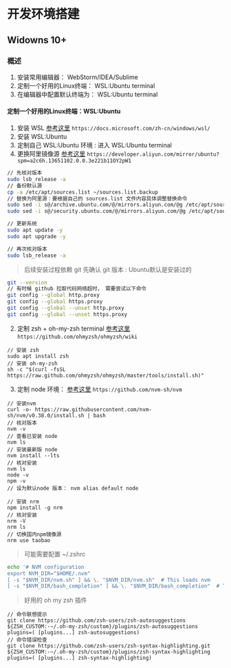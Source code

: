 # 开发环境搭建
## Widowns 10+

### 概述
1. 安装常用编辑器： WebStorm/IDEA/Sublime
2. 定制一个好用的Linux终端： WSL:Ubuntu terminal
3. 在编辑器中配置默认终端为： WSL:Ubuntu terminal



#### 定制一个好用的Linux终端：WSL:Ubuntu

1. 安装 WSL [参考这里](https://docs.microsoft.com/zh-cn/windows/wsl/) `https://docs.microsoft.com/zh-cn/windows/wsl/`
2. 安装 WSL:Ubuntu
3. 定制自己 WSL:Ubuntu 环境 : 进入 WSL:Ubuntu terminal
  1. 更换阿里镜像源 [参考这里](https://developer.aliyun.com/mirror/ubuntu?spm=a2c6h.13651102.0.0.3e221b11OY2pW1) `https://developer.aliyun.com/mirror/ubuntu?spm=a2c6h.13651102.0.0.3e221b11OY2pW1`
  ```bash
  // 先核对版本
  sudo lsb_release -a
  // 备份默认源
  cp -a /etc/apt/sources.list ~/sources.list.backup
  // 替换为阿里源：要根据自己的 sources.list 文件内容具体调整替换命令
  sudo sed -i s@/archive.ubuntu.com/@/mirrors.aliyun.com/@g /etc/apt/sources.list
  sudo sed -i s@/security.ubuntu.com/@/mirrors.aliyun.com/@g /etc/apt/sources.list
  
  // 更新系统
  sudo apt update -y
  sudo apt upgrade -y
  
  // 再次核对版本
  sudo lsb_release -a
  ```
  > 后续安装过程依赖 git 先确认 git 版本 : Ubuntu默认是安装过的
  ```bash
  git --version
  // 有时候 github 拉取代码网络超时， 需要尝试以下命令
  git config --global http.proxy
  git config --global https.proxy
  git config --global --unset http.proxy
  git config --global --unset https.proxy
  ```
  2. 定制 zsh + oh-my-zsh terminal [参考这里](https://github.com/ohmyzsh/ohmyzsh/wiki) `https://github.com/ohmyzsh/ohmyzsh/wiki`
  ```
  // 安装 zsh
  sudo apt install zsh
  // 安装 oh-my-zsh
  sh -c "$(curl -fsSL https://raw.github.com/ohmyzsh/ohmyzsh/master/tools/install.sh)"
  ```
  3. 定制 node 环境： [参考这里](https://github.com/nvm-sh/nvm) `https://github.com/nvm-sh/nvm`
  ```
  // 安装nvm
  curl -o- https://raw.githubusercontent.com/nvm-sh/nvm/v0.38.0/install.sh | bash
  // 核对版本
  nvm -v
  // 查看已安装 node
  nvm ls
  // 安装最新版 node
  nvm install --lts
  // 核对安装
  nvm ls
  node -v
  npm -v
  // 设为默认node 版本： nvm alias default node
  
  // 安装 nrm
  npm install -g nrm
  // 核对安装
  nrm -V
  nrm ls
  // 切换国内npm镜像源
  nrm use taobao
  ```
  
  > 可能需要配置 ~/.zshrc
  ```bash
  echo '# NVM configuration
  export NVM_DIR="$HOME/.nvm"
  [ -s "$NVM_DIR/nvm.sh" ] && \. "$NVM_DIR/nvm.sh"  # This loads nvm
  [ -s "$NVM_DIR/bash_completion" ] && \. "$NVM_DIR/bash_completion"  # This loads nvm bash_completion' >> ~/.zshrc
  ```
  > 好用的 oh my zsh 插件
  ```
  // 命令联想提示
  git clone https://github.com/zsh-users/zsh-autosuggestions ${ZSH_CUSTOM:-~/.oh-my-zsh/custom}/plugins/zsh-autosuggestions
  plugins=( [plugins...] zsh-autosuggestions)
  // 命令错误检查
  git clone https://github.com/zsh-users/zsh-syntax-highlighting.git ${ZSH_CUSTOM:-~/.oh-my-zsh/custom}/plugins/zsh-syntax-highlighting
  plugins=( [plugins...] zsh-syntax-highlighting)
  ```

